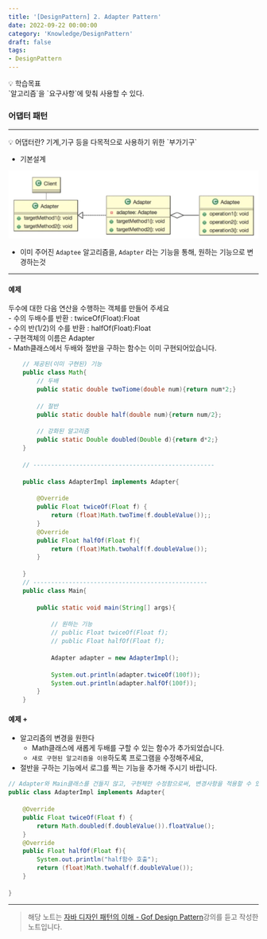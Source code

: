 ```yaml
---
title: '[DesignPattern] 2. Adapter Pattern'
date: 2022-09-22 00:00:00
category: 'Knowledge/DesignPattern'
draft: false
tags: 
- DesignPattern
---
```


<aside>
💡 학습목표  <br/>
`알고리즘`을 `요구사항`에  맞춰 사용할 수 있다.
</aside>

### 어댑터 패턴

---

<aside>
💡 어댑터란? 기계,기구 등을 다목적으로 사용하기 위한 `부가기구`
</aside>

- 기본설계

![어댑터패턴 설계](./images/AdapterPattern_설계.png)

- 이미 주어진 `Adaptee` 알고리즘을, `Adapter` 라는 기능을 통해, 원하는 기능으로 변경하는것

  
---
#### 예제 
두수에 대한 다음 연산을 수행하는 객체를 만들어 주세요  
    - 수의 두배수를 반환 : twiceOf(Float):Float  
    - 수의 반(1/2)의 수를 반환 : halfOf(Float):Float  
    - 구현객체의 이름은 Adapter  
    - Math클래스에서 두배와 절반을 구하는 함수는 이미 구현되어있습니다.  

```java
    // 제공된(이미 구현된) 기능 
    public class Math{
        // 두배
        public static double twoTiome(double num){return num*2;}
    
        // 절반
        public static double half(double num){return num/2};
    
        // 강화된 알고리즘
        public static Double doubled(Double d){return d*2;}
    }
    
    // ---------------------------------------------------
    
    public class AdapterImpl implements Adapter{
    
        @Override
        public Float twiceOf(Float f) {
            return (float)Math.twoTime(f.doubleValue());;
        }
        @Override
        public Float halfOf(Float f){
            return (float)Math.twohalf(f.doubleValue());
        }
    
    }
    // -------------------------------------------------
    public class Main{
    
        public static void main(String[] args){
            
            // 원하는 기능
            // public Float twiceOf(Float f);
            // public Float halfOf(Float f);
    
            Adapter adapter = new AdapterImpl();
        
            System.out.println(adapter.twiceOf(100f));
            System.out.println(adapter.halfOf(100f));
        }
    }
```
    
#### 예제 +
- 알고리즘의 변경을 원한다  
    - Math클래스에 새롭게 두배를 구할 수 있는 함수가 추가되었습니다.  
    - `새로 구현된 알고리즘을 이용`하도록 프로그램을 수정해주세요,  
- 절반을 구하는 기능에서 로그를 찍는 기능을 추가해 주시기 바랍니다. 

```java
// Adapter와 Main클래스를 건들지 않고, 구현체만 수정함으로써, 변경사항을 적용할 수 있다.
public class AdapterImpl implements Adapter{

	@Override
	public Float twiceOf(Float f) {
		return Math.doubled(f.doubleValue()).floatValue();
	}
	@Override
	public Float halfOf(Float f){
		System.out.println("half함수 호출");
		return (float)Math.twohalf(f.doubleValue());
	}

}
```

---
 > 해당 노트는 [자바 디자인 패턴의 이해 - Gof Design Pattern](https://www.inflearn.com/course/%EC%9E%90%EB%B0%94-%EB%94%94%EC%9E%90%EC%9D%B8-%ED%8C%A8%ED%84%B4#curriculum)강의를 듣고 작성한 노트입니다.
 